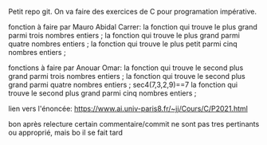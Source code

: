 Petit repo git.
On va faire des exercices de C pour programation impérative.

fonction à faire par Mauro Abidal Carrer:
la fonction qui trouve le plus grand parmi trois nombres entiers ;
la fonction qui trouve le plus grand parmi quatre nombres entiers ;
la fonction qui trouve le plus petit parmi cinq nombres entiers ;

fonctions à faire par Anouar Omar:
la fonction qui trouve le second plus grand parmi trois nombres entiers ;
la fonction qui trouve le second plus grand parmi quatre nombres entiers ;
sec4(7,3,2,9)==7
la fonction qui trouve le second plus grand parmi cinq nombres entiers ;

lien vers l'énoncée: https://www.ai.univ-paris8.fr/~jj/Cours/C/P2021.html

bon après relecture certain commentaire/commit ne sont pas tres pertinants ou approprié, mais bo il se fait tard
